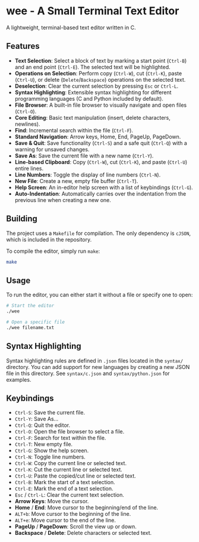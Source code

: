 # wee - A Small Terminal Text Editor

A lightweight, terminal-based text editor written in C.

## Features

- **Text Selection**: Select a block of text by marking a start point (`Ctrl-B`) and an end point (`Ctrl-E`). The selected text will be highlighted.
- **Operations on Selection**: Perform copy (`Ctrl-W`), cut (`Ctrl-K`), paste (`Ctrl-U`), or delete (`Delete`/`Backspace`) operations on the selected text.
- **Deselection**: Clear the current selection by pressing `Esc` or `Ctrl-L`.
- **Syntax Highlighting**: Extensible syntax highlighting for different programming languages (C and Python included by default).
- **File Browser**: A built-in file browser to visually navigate and open files (`Ctrl-O`).
- **Core Editing**: Basic text manipulation (insert, delete characters, newlines).
- **Find**: Incremental search within the file (`Ctrl-F`).
- **Standard Navigation**: Arrow keys, Home, End, PageUp, PageDown.
- **Save & Quit**: Save functionality (`Ctrl-S`) and a safe quit (`Ctrl-Q`) with a warning for unsaved changes.
- **Save As**: Save the current file with a new name (`Ctrl-Y`).
- **Line-based Clipboard**: Copy (`Ctrl-W`), cut (`Ctrl-K`), and paste (`Ctrl-U`) entire lines.
- **Line Numbers**: Toggle the display of line numbers (`Ctrl-N`).
- **New File**: Create a new, empty file buffer (`Ctrl-T`).
- **Help Screen**: An in-editor help screen with a list of keybindings (`Ctrl-G`).
- **Auto-Indentation**: Automatically carries over the indentation from the previous line when creating a new one.

## Building

The project uses a `Makefile` for compilation. The only dependency is `cJSON`, which is included in the repository.

To compile the editor, simply run `make`:

```bash
make
```

## Usage

To run the editor, you can either start it without a file or specify one to open:

```bash
# Start the editor
./wee

# Open a specific file
./wee filename.txt
```

## Syntax Highlighting

Syntax highlighting rules are defined in `.json` files located in the `syntax/` directory. You can add support for new languages by creating a new JSON file in this directory. See `syntax/c.json` and `syntax/python.json` for examples.

## Keybindings

- `Ctrl-S`: Save the current file.
- `Ctrl-Y`: Save As...
- `Ctrl-Q`: Quit the editor.
- `Ctrl-O`: Open the file browser to select a file.
- `Ctrl-F`: Search for text within the file.
- `Ctrl-T`: New empty file.
- `Ctrl-G`: Show the help screen.
- `Ctrl-N`: Toggle line numbers.
- `Ctrl-W`: Copy the current line or selected text.
- `Ctrl-K`: Cut the current line or selected text.
- `Ctrl-U`: Paste the copied/cut line or selected text.
- `Ctrl-B`: Mark the start of a text selection.
- `Ctrl-E`: Mark the end of a text selection.
- `Esc` / `Ctrl-L`: Clear the current text selection.
- **Arrow Keys**: Move the cursor.
- **Home** / **End**: Move cursor to the beginning/end of the line.
- `ALT+b`: Move cursor to the beginning of the line.
- `ALT+e`: Move cursor to the end of the line.
- **PageUp** / **PageDown**: Scroll the view up or down.
- **Backspace** / **Delete**: Delete characters or selected text.
